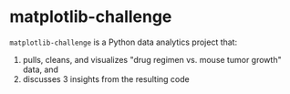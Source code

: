 # matplotlib-challenge

`matplotlib-challenge` is a Python data analytics project that:
1) pulls, cleans, and visualizes "drug regimen vs. mouse tumor growth" data, and
2) discusses 3 insights from the resulting code

